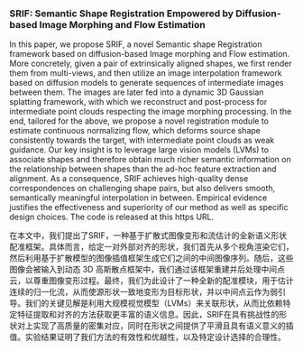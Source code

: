 ### SRIF: Semantic Shape Registration Empowered by Diffusion-based Image Morphing and Flow Estimation

In this paper, we propose SRIF, a novel Semantic shape Registration framework based on diffusion-based Image morphing and Flow estimation. More concretely, given a pair of extrinsically aligned shapes, we first render them from multi-views, and then utilize an image interpolation framework based on diffusion models to generate sequences of intermediate images between them. The images are later fed into a dynamic 3D Gaussian splatting framework, with which we reconstruct and post-process for intermediate point clouds respecting the image morphing processing. In the end, tailored for the above, we propose a novel registration module to estimate continuous normalizing flow, which deforms source shape consistently towards the target, with intermediate point clouds as weak guidance. Our key insight is to leverage large vision models (LVMs) to associate shapes and therefore obtain much richer semantic information on the relationship between shapes than the ad-hoc feature extraction and alignment. As a consequence, SRIF achieves high-quality dense correspondences on challenging shape pairs, but also delivers smooth, semantically meaningful interpolation in between. Empirical evidence justifies the effectiveness and superiority of our method as well as specific design choices. The code is released at this https URL.

在本文中，我们提出了SRIF，一种基于扩散式图像变形和流估计的全新语义形状配准框架。具体而言，给定一对外部对齐的形状，我们首先从多个视角渲染它们，然后利用基于扩散模型的图像插值框架生成它们之间的中间图像序列。随后，这些图像会被输入到动态 3D 高斯散点框架中，我们通过该框架重建并后处理中间点云，以尊重图像变形过程。最终，我们为此设计了一种全新的配准模块，用于估计连续的归一化流，从而使源形状一致地变形为目标形状，并以中间点云作为弱引导。我们的关键见解是利用大规模视觉模型（LVMs）来关联形状，从而比依赖特定特征提取和对齐的方法获取更丰富的语义信息。因此，SRIF在具有挑战性的形状对上实现了高质量的密集对应，同时在形状之间提供了平滑且具有语义意义的插值。实验结果证明了我们方法的有效性和优越性，以及特定设计选择的合理性。
